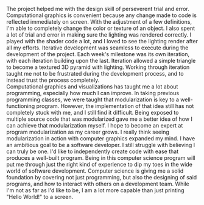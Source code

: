 The project helped me with the design skill of perseverent trial and error. Computational graphics is convenient because any change made to code is reflected immediately on screen. With the adjustment of a few definitions, I'm able to completely change the color or texture of an object. I also spent a lot of trial and error in making sure the lighting was rendered correctly. I played with the shader code a lot, and I loved to see the lighting render after all my efforts. Iterative development was seamless to execute during the development of the project. Each week's milestone was its own iteration, with each iteration building upon the last. Iteration allowed a simple triangle to become a textured 3D pyramid with lighting. Working through iteration taught me not to be frustrated during the development process, and to instead trust the process completely.
<br>
Computational graphics and visualizations has taught me a lot about programming, especially how much I can improve. In taking previous programming classes, we were taught that modularization is key to a well-functioning program. However, the implementation of that idea still has not completely stuck with me, and I still find it difficult. Being exposed to multiple source code that was modularized gave me a better idea of how I can achieve that modularization myself. I hope to become an expert at program modularization as my career grows. I really think seeing modularization in action with computer graphics expanded my mind. I have an ambitious goal to be a software developer. I still struggle with believing I can truly be one. I'd like to independently create code with ease that produces a well-built program. Being in this computer science program will put me through just the right kind of experience to dip my toes in the wide world of software development. Computer science is giving me a solid foundation by covering not just programming, but also the designing of said programs, and how to interact with others on a development team. While I'm not as far as I'd like to be, I am a lot more capable than just printing "Hello World!" to a screen.
